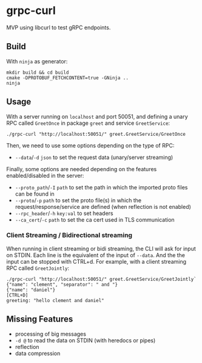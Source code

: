 # grpc-curl

MVP using libcurl to test gRPC endpoints.

## Build

With `ninja` as generator:

```
mkdir build && cd build
cmake -DPROTOBUF_FETCHCONTENT=true -GNinja ..
ninja
```

## Usage

With a server running on `localhost` and port 50051, and defining a unary RPC called `GreetOnce` in package `greet` and service `GreetService`:

`./grpc-curl "http://localhost:50051/" greet.GreetService/GreetOnce`

Then, we need to use some options depending on the type of RPC:

- `--data`/`-d` `json` to set the request data (unary/server streaming)

Finally, some options are needed depending on the features enabled/disabled in the server:

- `--proto_path`/`-I` `path` to set the path in which the imported proto files can be found in
- `--proto`/`-p` `path` to set the proto file(s) in which the request/response/service are defined (when reflection is not enabled)
- `--rpc_header`/`-h` `key:val` to set headers
- `--ca_cert`/`-c` `path` to set the ca cert used in TLS communication

### Client Streaming / Bidirectional streaming

When running in client streaming or bidi streaming, the CLI will ask for input on STDIN. Each line is the equivalent of the input of `--data`. And the the input can be stopped with CTRL+d. For example, with a client streaming RPC called `GreetJointly`:

```
./grpc-curl "http://localhost:50051/" greet.GreetService/GreetJointly`
{"name": "clement", "separator": " and "}
{"name": "daniel"}
[CTRL+D]
greeting: "hello clement and daniel"
```

## Missing Features

- processing of big messages
- `-d @` to read the data on STDIN (with heredocs or pipes)
- reflection
- data compression
